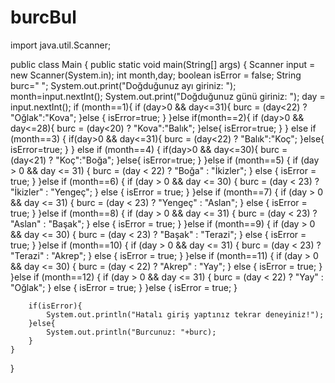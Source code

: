 # burcBul
import java.util.Scanner;

public class Main {
    public static void main(String[] args) {
        Scanner input = new Scanner(System.in);
        int month,day;
        boolean isError = false;
        String burc=" ";
        System.out.print("Doğduğunuz ayı giriniz: ");
        month=input.nextInt();
        System.out.print("Doğduğunuz günü giriniz: ");
        day = input.nextInt();
        if (month==1){
            if (day>0 && day<=31){
                burc = (day<22) ? "Oğlak":"Kova";
            }else {
                isError=true;
            }
        }else if(month==2){
            if (day>0 && day<=28){
                burc = (day<20) ? "Kova":"Balık";
            }else{
                isError=true;
            }
        } else if (month==3) {
            if(day>0 && day<=31){
                burc = (day<22) ? "Balık":"Koç";
            }else{
                isError=true;
            }
        } else if (month==4) {
            if(day>0 && day<=30){
                burc = (day<21) ? "Koç":"Boğa";
            }else{
                isError=true;
            }
        }else if (month==5) {
            if (day > 0 && day <= 31) {
                burc = (day < 22) ? "Boğa" : "İkizler";
            } else {
                isError = true;
            }
        }else if (month==6) {
            if (day > 0 && day <= 30) {
                burc = (day < 23) ? "İkizler" : "Yengeç";
            } else {
                isError = true;
            }
        }else if (month==7) {
            if (day > 0 && day <= 31) {
                burc = (day < 23) ? "Yengeç" : "Aslan";
            } else {
                isError = true;
            }
        }else if (month==8) {
            if (day > 0 && day <= 31) {
                burc = (day < 23) ? "Aslan" : "Başak";
            } else {
                isError = true;
            }
        }else if (month==9) {
            if (day > 0 && day <= 30) {
                burc = (day < 23) ? "Başak" : "Terazi";
            } else {
                isError = true;
            }
        }else if (month==10) {
            if (day > 0 && day <= 31) {
                burc = (day < 23) ? "Terazi" : "Akrep";
            } else {
                isError = true;
            }
        }else if (month==11) {
            if (day > 0 && day <= 30) {
                burc = (day < 22) ? "Akrep" : "Yay";
            } else {
                isError = true;
            }
        }else if (month==12) {
            if (day > 0 && day <= 31) {
                burc = (day < 22) ? "Yay" : "Oğlak";
            } else {
                isError = true;
            }
        }else {
            isError = true;
        }

        if(isError){
            System.out.println("Hatalı giriş yaptınız tekrar deneyiniz!");
        }else{
            System.out.println("Burcunuz: "+burc);
        }
    }
}
